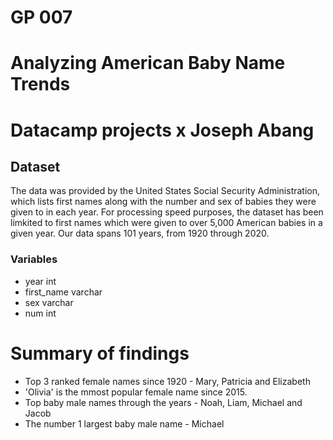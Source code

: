 # GP 007
# Analyzing American Baby Name Trends
# Datacamp projects x Joseph Abang

## Dataset
The data was provided by the United States Social Security Administration, which lists first names along with the number and sex of babies they were given to in each year. For processing speed purposes, the dataset has been limkited to first names which were given to over 5,000 American babies in a given year. Our data spans 101 years, from 1920 through 2020.

### Variables
* year	int	
* first_name	varchar	
* sex	varchar	
* num	int	

# Summary of findings 
* Top 3 ranked female names since 1920 - Mary, Patricia and Elizabeth
* 'Olivia' is the mmost popular female name since 2015.
* Top baby male names through the years - Noah, Liam, Michael and Jacob  
* The number 1 largest baby male name - Michael